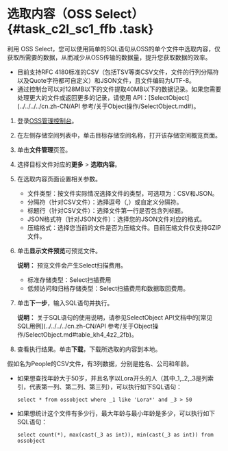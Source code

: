 # 选取内容（OSS Select） {#task_c2l_sc1_ffb .task}

利用 OSS Select，您可以使用简单的SQL语句从OSS的单个文件中选取内容，仅获取所需要的数据，从而减少从OSS传输的数据量，提升您获取数据的效率。

-   目前支持RFC 4180标准的CSV（包括TSV等类CSV文件，文件的行列分隔符以及Quote字符都可自定义）和JSON文件，且文件编码为UTF-8。
-   通过控制台可以对128MB以下的文件提取40MB以下的数据记录。如果您需要处理更大的文件或返回更多的记录，请使用 API：[SelectObject](../../../../cn.zh-CN/API 参考/关于Object操作/SelectObject.md#)。

1.  登录[OSS管理控制台](https://oss.console.aliyun.com/)。
2.  在左侧存储空间列表中，单击目标存储空间名称，打开该存储空间概览页面。
3.  单击**文件管理**页签。
4.  选择目标文件对应的**更多** \> **选取内容**。
5.  在选取内容页面设置相关参数。 
    -   文件类型：按文件实际情况选择文件的类型，可选项为：CSV和JSON。
    -   分隔符（针对CSV文件）：选择逗号（,）或自定义分隔符。
    -   标题行（针对CSV文件）：选择文件第一行是否包含列标题。
    -   JSON格式符（针对JSON文件）：选择您的JSON文件对应的格式。
    -   压缩格式：选择您当前的文件是否为压缩文件。目前压缩文件仅支持GZIP文件。
6.  单击**显示文件预览**可预览文件。 

    **说明：** 预览文件会产生Select扫描费用。

    -   标准存储类型：Select扫描费用
    -   低频访问和归档存储类型：Select扫描费用和数据取回费用。
7.  单击**下一步**，输入SQL语句并执行。 

    **说明：** 关于SQL语句的使用说明，请参见SelectObject API文档中的[常见SQL用例](../../../../cn.zh-CN/API 参考/关于Object操作/SelectObject.md#table_kh4_4z2_2fb)。

8.  查看执行结果。单击**下载**，下载所选取的内容到本地。

假如名为People的CSV文件，有3列数据，分别是姓名、公司和年龄。

-   如果想查找年龄大于50岁，并且名字以Lora开头的人（其中\_1,\_2,\_3是列索引，代表第一列、第二列、第三列），可以执行如下SQL语句：

    ``` {#codeblock_4ja_w9s_ovv}
    select * from ossobject where _1 like 'Lora*' and _3 > 50
    ```

-   如果想统计这个文件有多少行，最大年龄与最小年龄是多少，可以执行如下SQL语句：

    ``` {#codeblock_otu_psk_y7o}
    select count(*), max(cast(_3 as int)), min(cast(_3 as int)) from ossobject
    ```


